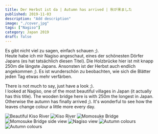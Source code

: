 ```yaml
---
title: Der Herbst ist da | Autumn has arrived | 秋が来ました
published: 2019-11-03
description: "Add description"
image: "./cover.jpg"
tags: ["Nagiso"]
category: Japan 2019
draft: false
---
```


Es gibt nicht viel zu sagen, einfach schauen ;).  
Heute habe ich mir Nagiso angeschaut, eines der schönesten Dörfer Japans (es hat tatsächlich diesen Titel). Die Holzbrücke hier ist mit knapp 250m die längste Japans. Ansonsten ist der Herbst auch endlich angekommen ;). Es ist wunderschön zu beobachten, wie sich die Blätter jeden Tag etwas mehr verfärben.

There is not much to say, just have a look ;).  
I looked at Nagiso, one of the most beautiful villages in Japan (it actually has this title). The wooden bridge here is with 250m the longest in Japan. Otherwise the autumn has finally arrived ;). It's wonderful to see how the leaves change colour a little more every day.

![Beautiful Kiso River](./river_two.jpg)
![Kiso River](./river.jpg)
![Momosuke Bridge](./bridge.jpg)
![Momosuke Bridge side view](./bridge_two.jpg)
![Nagiso view](./landscape.jpg)
![Autumn colours](./autumn_colors.jpg)
![Autumn colours](./autumn_colors_third.jpg)
